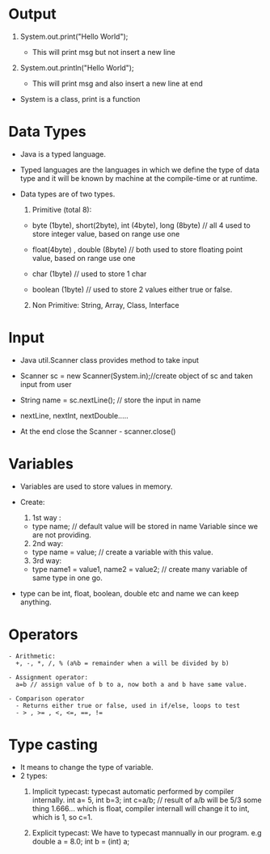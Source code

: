 #  Output
 1. System.out.print("Hello World");
     - This will print msg but not insert a new line

 2. System.out.println("Hello World");
     - This will print msg and also insert a new line at end

-  System is a class, print is a function

# Data Types 
  - Java is a typed language.
  - Typed languages are the languages in which we define the type of data type and it will be known by machine at the compile-time or at runtime.

- Data types are of two types.
   1. Primitive (total 8):
    - byte (1byte), short(2byte), int (4byte), long (8byte) // all 4 used to store integer value, based on range use one 

    - float(4byte) , double (8byte) // both used to store floating point value, based on range use one

    - char (1byte)    // used to store 1 char

    - boolean (1byte) // used to store 2 values either true or false.

   2. Non Primitive: String, Array, Class, Interface

# Input 
- Java util.Scanner class provides method to take input

- Scanner sc = new Scanner(System.in);//create object of sc and  taken input from user 
 - String name = sc.nextLine(); // store the input in name
- nextLine, nextInt, nextDouble.....

- At the end close the Scanner
       -  scanner.close()

# Variables 
  - Variables are used to store values in memory.
  - Create:
     1. 1st way : 
      - type name;    // default value will be stored in name Variable since we are not providing. 
    2. 2nd way:
     -  type name = value;  // create a variable with this value.
    3. 3rd way:
      - type name1 = value1, name2 = value2;  // create many variable of same type in one go.

  - type can be int, float, boolean, double etc and name we can keep anything.


  # Operators
    - Arithmetic:
      +, -, *, /, % (a%b = remainder when a will be divided by b)

    - Assignment operator:
      a=b // assign value of b to a, now both a and b have same value.

    - Comparison operator
      - Returns either true or false, used in if/else, loops to test
      - > , >= , <, <=, ==, !=
    
# Type casting
  - It means to change the type of variable.
  - 2 types:
    1. Implicit typecast:
      typecast automatic performed by compiler internally.
      int a= 5, int b=3;
      int c=a/b;  // result of a/b will be 5/3 some thing 1.666... which is float, compiler internall will change it to int, which is 1, so c=1.

    2. Explicit typecast:
        We have to typecast mannually in our program.
        e.g double a = 8.0;
            int b = (int) a; 

